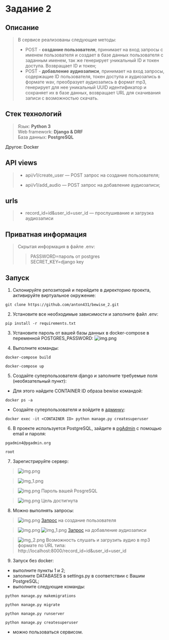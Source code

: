 # Задание 2

## Описание
>В сервисе реализованы следующие методы:
> - POST - <b>создание пользователя</b>, принимает на вход запросы с именем пользователя и создает в
> базе данных пользователя с заданным именем, так же генерирует уникальный ID и токен
> доступа. Возвращает ID и токен;
> - POST - <b>добавление аудиозаписи</b>, принимает на вход запросы, содержащие ID пользователя, токен
> доступа и аудиозапись в формате wav, преобразует аудиозапись в формат mp3, генерирует для нее уникальный UUID
> идентификатор и сохраняет их в базе данных, возвращает URL для скачивания записи с возможностью скачать.

## Стек технологий

>Язык: __Python 3__<br>
Web framework: __Django & DRF__<br>
База данных: __PostgreSQL__<br>

Другое: Docker

## API views

> - <p>api/v1/create_user — POST запрос на создание пользователя;<br>
> - <p>api/v1/add_audio — POST запрос на добавление аудиозаписи;<br>

## urls

> - record_id=id&user_id=user_id — прослушивание и загрузка аудиозаписи

## Приватная информация

>Скрытая информация в файле .env:<br>
>>PASSWORD=пароль от postgres<br>
SECRET_KEY=django key<br>


## Запуск
1. Склонируйте репозиторий и перейдите в директорию проекта, активируйте виртуальное окружение:
```
git clone https://github.com/anton431/bewise_2.git
```
2. Установите все необходимые зависимости  и заполните файл .env:
```
pip install -r requirements.txt
```
3. Установите пароль от вашей базы данных в docker-compose в переменной POSTGRES_PASSWORD:
![img.png](img/img10.png)

4. Выполните команды:
```
docker-compose build
```
```
docker-compose up
```
5. Создайте суперпользователя django и заполните требуемые поля (необязательный пункт):

- Для этого найдите CONTAINER ID образа bewise командой:
```
docker ps -a
```
- Создайте суперпользователя и войдите в <a href=http://localhost:8000/admin>админку</a>:
```
docker exec -it <CONTAINER ID> python manage.py createsuperuser
```
6. В проекте используется PostgreSQL, зайдите в <a target="_blank" href=http://localhost:5051/login>pgAdmin</a> с помощью email и пароля:
```
pgadmin4@pgadmin.org
```
```
root
```

7. Зарегистрируйте сервер: <br>
>![img.png](img/img.png)

>![img_1.png](img/img_1.png)

>![img.png](img/img2.png) Пароль вашей PosgreSQL

>![img.png](img/img_3.png) Цель достигнута

8. Можно выполнять запросы:
> ![img.png](img/img_4.png) <a href=http://127.0.0.1:8000/api/v1/create_user/>Запрос</a> на создание пользователя

> ![img.png](img/img_5.png) ![img_1.png](img/img_6.png) <a href=http://127.0.0.1:8000/api/v1/add_audio/>Запрос</a> на добавление аудиозаписи

> ![img_2.png](img/img_7.png) Возможность слушать и загрузить аудио в mp3 формате по URL типа: http://localhost:8000/record_id=id&user_id=user_id

9. Запуск без docker:
- выполните пункты 1 и 2;
- заполните DATABASES в settings.py в соответствии с Вашим PostgreSQL;
- выполните следующие команды:
```
python manage.py makemigrations
```
```
python manage.py migrate
```
```
python manage.py runserver
```
```
python manage.py createsuperuser
```
- можно пользоваться сервисом.